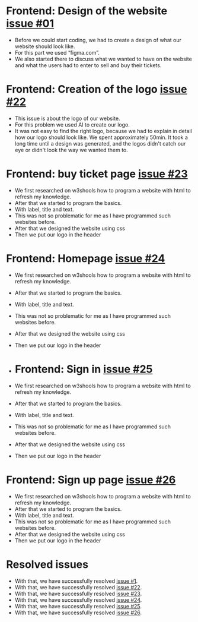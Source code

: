 # Frontend: Design of the website [issue #01](https://github.com/Nepomuk5665/ShitTicket/issues/1)
* Before we could start coding, we had to create a design of what our website should look like. 
* For this part we used “figma.com”. 
* We also started there to discuss what we wanted to have on the website and what the users had to enter to sell and buy their tickets. 

# Frontend: Creation of the logo [issue #22](https://github.com/Nepomuk5665/ShitTicket/issues/22)
* This issue is about the logo of our website.
* For this problem we used AI to create our logo.
* It was not easy to find the right logo, because we had to explain in detail how our logo should look like. We spent approximately 50min. It took a long time until a design was generated, and the logos didn't catch our eye or didn't look the way we wanted them to.  

 # Frontend: buy ticket page [issue #23](https://github.com/Nepomuk5665/ShitTicket/issues/23)
* We first researched on w3shools how to program a website with html to refresh my knowledge.
* After that we started to program the basics.
* With label, title and text.
* This was not so problematic for me as I have programmed such websites before.
* After that we designed the website using css
* Then we put our logo in the header

# Frontend: Homepage [issue #24](https://github.com/Nepomuk5665/ShitTicket/issues/24)
* We first researched on w3shools how to program a website with html to refresh my knowledge.
* After that we started to program the basics.
* With label, title and text.
* This was not so problematic for me as I have programmed such websites before.
* After that we designed the website using css
* Then we put our logo in the header

* # Frontend: Sign in [issue #25](https://github.com/Nepomuk5665/ShitTicket/issues/25)
* We first researched on w3shools how to program a website with html to refresh my knowledge.
* After that we started to program the basics.
* With label, title and text.
* This was not so problematic for me as I have programmed such websites before.
* After that we designed the website using css
* Then we put our logo in the header

 # Frontend: Sign up page [issue #26](https://github.com/Nepomuk5665/ShitTicket/issues/26)
* We first researched on w3shools how to program a website with html to refresh my knowledge.
* After that we started to program the basics.
* With label, title and text.
* This was not so problematic for me as I have programmed such websites before.
* After that we designed the website using css
* Then we put our logo in the header

# Resolved issues
 * With that, we have successfully resolved [issue #1](https://github.com/Nepomuk5665/ShitTicket/issues/1).
 * With that, we have successfully resolved [issue #22](https://github.com/Nepomuk5665/ShitTicket/issues/22).
 * With that, we have successfully resolved [issue #23](https://github.com/Nepomuk5665/ShitTicket/issues/23).
 * With that, we have successfully resolved [issue #24](https://github.com/Nepomuk5665/ShitTicket/issues/24).
 * With that, we have successfully resolved [issue #25](https://github.com/Nepomuk5665/ShitTicket/issues/25).
 * With that, we have successfully resolved [issue #26](https://github.com/Nepomuk5665/ShitTicket/issues/26).
